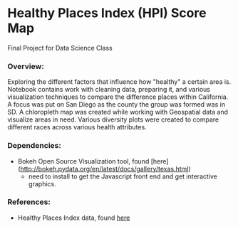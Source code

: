 # Healthy Places Index (HPI) Score Map
Final Project for Data Science Class

### Overview:
Exploring the different factors that influence how "healthy" a certain area is. Notebook contains work with cleaning data, preparing it, and various visualization techniques to compare the difference places within California. A focus was put on San Diego as the county the group was formed was in SD. A chloropleth map was created while working with Geospatial data and visualize areas in need. Various diversity plots were created to compare different races across various health attributes.

### Dependencies:
- Bokeh Open Source Visualization tool, found [here] (http://bokeh.pydata.org/en/latest/docs/gallery/texas.html)
  - need to install to get the Javascript front end and get interactive graphics.

### References:
- Healthy Places Index data, found [here](https://healthyplacesindex.org/)
